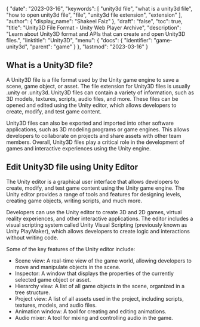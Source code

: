 {
  "date": "2023-03-16",
  "keywords": [
    "unity3d file",
    "what is a unity3d file",
    "how to open unity3d file",
    "file",
    "unity3d file extension",
    "extension"
  ],
  "author": {
    "display_name": "Shakeel Faiz"
  },
  "draft": "false",
  "toc": true,
  "title": "Unity3D File Format - Unity Web Player Archive",
  "description": "Learn about Unity3D format and APIs that can create and open Unity3D files.",
  "linktitle": "Unity3D",
  "menu": {
    "docs": {
      "identifier": "game-unity3d",
      "parent": "game"
    }
  },
  "lastmod": "2023-03-16"
}

## What is a Unity3D file?

A Unity3D file is a file format used by the Unity game engine to save a scene, game object, or asset. The file extension for Unity3D files is usually .unity or .unity3d. Unity3D files can contain a variety of information, such as 3D models, textures, scripts, audio files, and more. These files can be opened and edited using the Unity editor, which allows developers to create, modify, and test game content.

Unity3D files can also be exported and imported into other software applications, such as 3D modeling programs or game engines. This allows developers to collaborate on projects and share assets with other team members. Overall, Unity3D files play a critical role in the development of games and interactive experiences using the Unity engine.

## Edit Unity3D file using Unity Editor

The Unity editor is a graphical user interface that allows developers to create, modify, and test game content using the Unity game engine. The Unity editor provides a range of tools and features for designing levels, creating game objects, writing scripts, and much more.

Developers can use the Unity editor to create 3D and 2D games, virtual reality experiences, and other interactive applications. The editor includes a visual scripting system called Unity Visual Scripting (previously known as Unity PlayMaker), which allows developers to create logic and interactions without writing code.

Some of the key features of the Unity editor include:

- Scene view: A real-time view of the game world, allowing developers to move and manipulate objects in the scene.
- Inspector: A window that displays the properties of the currently selected game object or asset.
- Hierarchy view: A list of all game objects in the scene, organized in a tree structure.
- Project view: A list of all assets used in the project, including scripts, textures, models, and audio files.
- Animation window: A tool for creating and editing animations.
- Audio mixer: A tool for mixing and controlling audio in the game.

